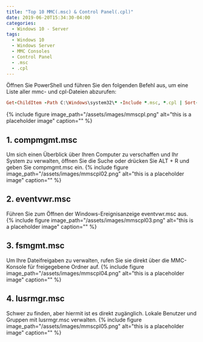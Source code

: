 ```yaml
---
title: "Top 10 MMC(.msc) & Control Panel(.cpl)"
date: 2019-06-20T15:34:30-04:00
categories:
  - Windows 10 - Server
tags:
  - Windows 10
  - Windows Server
  - MMC Consoles
  - Control Panel
  - .msc
  - .cpl
---
```

Öffnen Sie PowerShell und führen Sie den folgenden Befehl aus, um eine Liste aller mmc- und cpl-Dateien abzurufen:
```ruby
Get-ChildItem -Path C:\Windows\system32\* -Include *.msc, *.cpl | Sort-Object -Property Extension | Select-Object -Property Name | Format-Wide -Column 4
```

{% include figure image_path="/assets/images/mmscpl.png" alt="this is a placeholder image" caption="" %}

## 1. compmgmt.msc
Um sich einen Überblick über Ihren Computer zu verschaffen und Ihr System zu verwalten, öffnen Sie die Suche oder drücken Sie ALT + R und geben Sie compmgmt.msc ein.
{% include figure image_path="/assets/images/mmscpl02.png" alt="this is a placeholder image" caption="" %}
## 2. eventvwr.msc
Führen Sie zum Öffnen der Windows-Ereignisanzeige eventvwr.msc aus.
{% include figure image_path="/assets/images/mmscpl03.png" alt="this is a placeholder image" caption="" %}
## 3. fsmgmt.msc
Um Ihre Dateifreigaben zu verwalten, rufen Sie sie direkt über die MMC-Konsole für freigegebene Ordner auf.
{% include figure image_path="/assets/images/mmscpl04.png" alt="this is a placeholder image" caption="" %}
## 4. lusrmgr.msc
Schwer zu finden, aber hiermit ist es direkt zugänglich. Lokale Benutzer und Gruppen mit lusrmgr.msc verwalten.
{% include figure image_path="/assets/images/mmscpl05.png" alt="this is a placeholder image" caption="" %}
